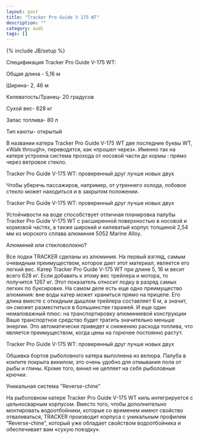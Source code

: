 ```yaml
---
layout: post
title: "Tracker Pro Guide V 175 WT"
description: ""
category: audi
tags: []
---
```

{% include JB/setup %}

Спецификация Tracker Pro Guide V-175 WT:

Общая длина - 5,16 м

Ширина- 2, 46 м

Килеватость/Транец- 20 градусов

Сухой вес- 628 кг

Запас топлива- 80 л

Тип каюты- открытый

В названии катера Tracker Pro Guide V-175 WT две последние буквы WT, «Walk through», переводятся, как «прошел через». Именно так на катере устроена система прохода от носовой части до кормы : прямо через ветровое стекло.

Tracker Pro Guide V-175 WT: проверенный друг лучше новых двух <!-- more -->

Чтобы уберечь пассажиров, например, от утреннего холода, лобовое стекло может находиться и в закрытом положении.

Tracker Pro Guide V-175 WT: проверенный друг лучше новых двух

Устойчивости на воде способствует отличная планировка палубы Tracker Pro Guide V-175 WT с расширенной поверхностью в носовой и кормовой частях, а также широкий и килеватый корпус толщиной 2,54 мм из морского сплава алюминия 5052 Marine Alloy.

Алюминий или стекловолокно?

Все лодки TRACKER сделаны из алюминия. На первый взгляд, самым очевидным преимуществом, которое дает этот материал, является его легкий вес. Катер Tracker Pro Guide V-175 WT при длине 5, 16 м весит всего 628 кг. Если добавить к этому вес трейлера и мотора, то получится 1267 кг. Этот показатель относит лодку в разряд самых легких по буксировке. На самом деле есть еще одно преимущество алюминия: вне воды катер может храниться прямо на прицепе. Его длина вместе с откидным дышлом трейлера составляет 6 м, а значит, он сможет разместиться в большинстве гаражей. И еще один немаловажный плюс: на транспортировку алюминиевой конструкции Ваше транспортное средство будет тратить значительно меньше энергии. Это автоматически приведет к снижению расхода топлива, что является преимуществом, когда цены на горючее постоянно растут.

Tracker Pro Guide V-175 WT: проверенный друг лучше новых двух

Обшивка бортов рыболовного катера выполнена из велюра. Палуба в кокпите покрыта винилом, это очень удобно для отмывания пола от рыбы и глины. Кроме того, винил не цепляет на себя рыболовные крючки.

Уникальная система "Reverse-chine"

На рыболовном катере Tracker Pro Guide V-175 WT киль интегрируется с цельносварным корпусом. Вместо того, чтобы дополнительно монтировать водоотбойники, которые со временем имеют свойство отваливаться, TRACKER производит корпуса с уникальным профилем “Reverse-chine”, который уже обладает свойством водоотбойника и обеспечивает вам «сухую поездку».

